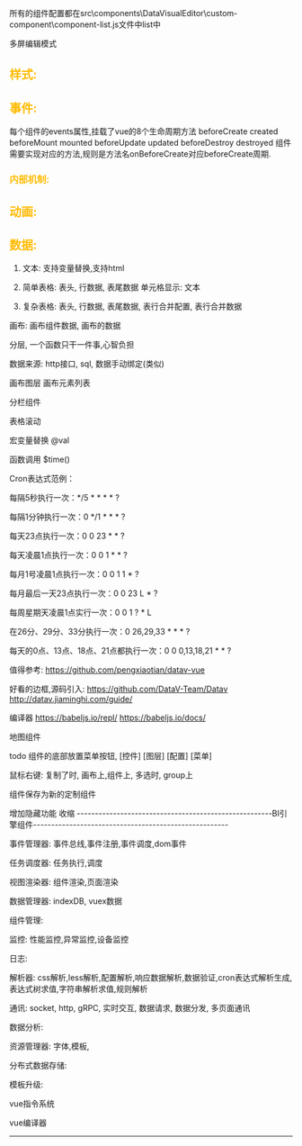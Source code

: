 
所有的组件配置都在src\components\DataVisualEditor\custom-component\component-list.js文件中list中



多屏编辑模式



## <font color="#fb0">样式: </font><br />

 


## <font color="#fb0">事件: </font><br /> 

每个组件的events属性,挂载了vue的8个生命周期方法
beforeCreate created 
beforeMount mounted 
beforeUpdate updated 
beforeDestroy destroyed 
组件需要实现对应的方法,规则是方法名onBeforeCreate对应beforeCreate周期.


### <font color="#fb0">内部机制: </font><br /> 
 

## <font color="#fb0">动画: </font><br /> 


## <font color="#fb0">数据: </font><br /> 

1. 文本: 支持变量替换,支持html
2. 简单表格:  表头, 行数据, 表尾数据
    单元格显示: 文本

3. 复杂表格:  表头, 行数据, 表尾数据, 表行合并配置, 表行合并数据 







画布: 画布组件数据, 画布的数据



分层, 一个函数只干一件事,心智负担




数据来源: http接口, sql, 数据手动绑定(类似)


画布图层
画布元素列表

分栏组件

表格滚动

宏变量替换
@val

函数调用
$time()







Cron表达式范例：

每隔5秒执行一次：*/5 * * * * ?

每隔1分钟执行一次：0 */1 * * * ?

每天23点执行一次：0 0 23 * * ?

每天凌晨1点执行一次：0 0 1 * * ?

每月1号凌晨1点执行一次：0 0 1 1 * ?

每月最后一天23点执行一次：0 0 23 L * ?

每周星期天凌晨1点实行一次：0 0 1 ? * L

在26分、29分、33分执行一次：0 26,29,33 * * * ?

每天的0点、13点、18点、21点都执行一次：0 0 0,13,18,21 * * ?

  


值得参考: https://github.com/pengxiaotian/datav-vue

好看的边框,源码引入:
https://github.com/DataV-Team/Datav
http://datav.jiaminghi.com/guide/


编译器
https://babeljs.io/repl/
https://babeljs.io/docs/


地图组件

todo 组件的底部放置菜单按钮,  [控件]  [图层] [配置] [菜单]   

鼠标右键:   复制了时, 画布上,组件上, 多选时, group上

组件保存为新的定制组件

增加隐藏功能
收缩
------------------------------------------------------BI引擎组件------------------------------------------------------

事件管理器: 事件总线,事件注册,事件调度,dom事件

任务调度器: 任务执行,调度

视图渲染器: 组件渲染,页面渲染

数据管理器: indexDB, vuex数据

组件管理: 

监控: 性能监控,异常监控,设备监控

日志: 
 
解析器: css解析,less解析,配置解析,响应数据解析,数据验证,cron表达式解析生成,表达式树求值,字符串解析求值,规则解析
 
通讯: socket, http, gRPC, 实时交互, 数据请求, 数据分发, 多页面通讯

数据分析: 

资源管理器: 字体,模板,

分布式数据存储: 

模板升级:
 
vue指令系统

vue编译器

--------------------------------------------------------------------------------------------------------------